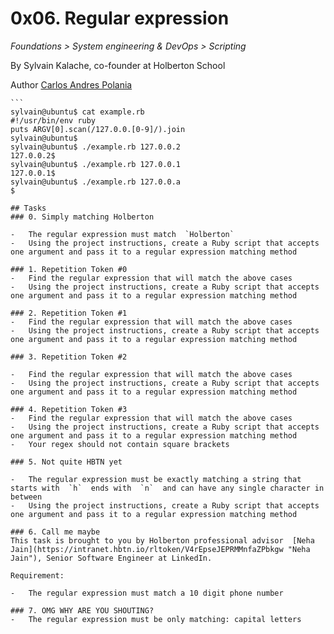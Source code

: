 # 0x06. Regular expression
_Foundations > System engineering & DevOps > Scripting_

By Sylvain Kalache, co-founder at Holberton School

Author [Carlos Andres Polania](https://twitter.com/timberdev)

    ```
	sylvain@ubuntu$ cat example.rb
	#!/usr/bin/env ruby
	puts ARGV[0].scan(/127.0.0.[0-9]/).join
	sylvain@ubuntu$
	sylvain@ubuntu$ ./example.rb 127.0.0.2
	127.0.0.2$
	sylvain@ubuntu$ ./example.rb 127.0.0.1
	127.0.0.1$
	sylvain@ubuntu$ ./example.rb 127.0.0.a
	$
```
## Tasks
### 0. Simply matching Holberton

-   The regular expression must match  `Holberton`
-   Using the project instructions, create a Ruby script that accepts one argument and pass it to a regular expression matching method

### 1. Repetition Token #0
-   Find the regular expression that will match the above cases
-   Using the project instructions, create a Ruby script that accepts one argument and pass it to a regular expression matching method

### 2. Repetition Token #1
-   Find the regular expression that will match the above cases
-   Using the project instructions, create a Ruby script that accepts one argument and pass it to a regular expression matching method

### 3. Repetition Token #2

-   Find the regular expression that will match the above cases
-   Using the project instructions, create a Ruby script that accepts one argument and pass it to a regular expression matching method

### 4. Repetition Token #3
-   Find the regular expression that will match the above cases
-   Using the project instructions, create a Ruby script that accepts one argument and pass it to a regular expression matching method
-   Your regex should not contain square brackets

### 5. Not quite HBTN yet

-   The regular expression must be exactly matching a string that starts with  `h`  ends with  `n`  and can have any single character in between
-   Using the project instructions, create a Ruby script that accepts one argument and pass it to a regular expression matching method

### 6. Call me maybe
This task is brought to you by Holberton professional advisor  [Neha Jain](https://intranet.hbtn.io/rltoken/V4rEpseJEPRMMnfaZPbkgw "Neha Jain"), Senior Software Engineer at LinkedIn.

Requirement:

-   The regular expression must match a 10 digit phone number

### 7. OMG WHY ARE YOU SHOUTING?
-   The regular expression must be only matching: capital letters
